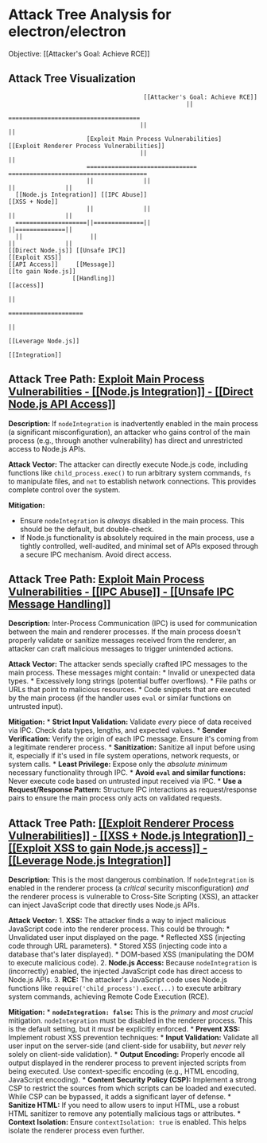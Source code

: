 # Attack Tree Analysis for electron/electron

Objective: [[Attacker's Goal: Achieve RCE]]

## Attack Tree Visualization

```
                                      [[Attacker's Goal: Achieve RCE]]
                                                  ||
                                     =====================================
                                     ||                                   ||
                      [Exploit Main Process Vulnerabilities]     [[Exploit Renderer Process Vulnerabilities]]
                                     ||                                   ||
                      ===============================             =======================================
                      ||              ||                                ||              ||
  [[Node.js Integration]] [[IPC Abuse]]                                [[XSS + Node]]
                      ||              ||                                ||              ||
  ====================||==============||                                ||==============||
  ||                   ||                                                ||              ||
[[Direct Node.js]] [[Unsafe IPC]]                                  [[Exploit XSS]]
[[API Access]]     [[Message]]                                     [[to gain Node.js]]
                  [[Handling]]                                        [[access]]
                                                                                   ||
                                                                            =====================
                                                                            ||
                                                                    [[Leverage Node.js]]
                                                                    [[Integration]]
```

## Attack Tree Path: [Exploit Main Process Vulnerabilities - [[Node.js Integration]] - [[Direct Node.js API Access]]](./attack_tree_paths/exploit_main_process_vulnerabilities_-___node_js_integration___-___direct_node_js_api_access__.md)

**Description:** If `nodeIntegration` is inadvertently enabled in the main process (a significant misconfiguration), an attacker who gains control of the main process (e.g., through another vulnerability) has direct and unrestricted access to Node.js APIs.
        
**Attack Vector:** The attacker can directly execute Node.js code, including functions like `child_process.exec()` to run arbitrary system commands, `fs` to manipulate files, and `net` to establish network connections. This provides complete control over the system.
        
**Mitigation:**
*   Ensure `nodeIntegration` is *always* disabled in the main process. This should be the default, but double-check.
*   If Node.js functionality is absolutely required in the main process, use a tightly controlled, well-audited, and minimal set of APIs exposed through a secure IPC mechanism.  Avoid direct access.

## Attack Tree Path: [Exploit Main Process Vulnerabilities - [[IPC Abuse]] - [[Unsafe IPC Message Handling]]](./attack_tree_paths/exploit_main_process_vulnerabilities_-___ipc_abuse___-___unsafe_ipc_message_handling__.md)

**Description:** Inter-Process Communication (IPC) is used for communication between the main and renderer processes. If the main process doesn't properly validate or sanitize messages received from the renderer, an attacker can craft malicious messages to trigger unintended actions.
        
**Attack Vector:** The attacker sends specially crafted IPC messages to the main process. These messages might contain:
    *   Invalid or unexpected data types.
    *   Excessively long strings (potential buffer overflows).
    *   File paths or URLs that point to malicious resources.
    *   Code snippets that are executed by the main process (if the handler uses `eval` or similar functions on untrusted input).
        
**Mitigation:**
    *   **Strict Input Validation:** Validate *every* piece of data received via IPC. Check data types, lengths, and expected values.
    *   **Sender Verification:** Verify the origin of each IPC message. Ensure it's coming from a legitimate renderer process.
    *   **Sanitization:** Sanitize all input before using it, especially if it's used in file system operations, network requests, or system calls.
    *   **Least Privilege:** Expose only the *absolute minimum* necessary functionality through IPC.
    *   **Avoid `eval` and similar functions:** Never execute code based on untrusted input received via IPC.
    *   **Use a Request/Response Pattern:** Structure IPC interactions as request/response pairs to ensure the main process only acts on validated requests.

## Attack Tree Path: [[[Exploit Renderer Process Vulnerabilities]] - [[XSS + Node.js Integration]] - [[Exploit XSS to gain Node.js access]] - [[Leverage Node.js Integration]]](./attack_tree_paths/__exploit_renderer_process_vulnerabilities___-___xss_+_node_js_integration___-___exploit_xss_to_gain_68e2324b.md)

**Description:** This is the most dangerous combination. If `nodeIntegration` is enabled in the renderer process (a *critical* security misconfiguration) *and* the renderer process is vulnerable to Cross-Site Scripting (XSS), an attacker can inject JavaScript code that directly uses Node.js APIs.
        
**Attack Vector:**
    1.  **XSS:** The attacker finds a way to inject malicious JavaScript code into the renderer process. This could be through:
        *   Unvalidated user input displayed on the page.
        *   Reflected XSS (injecting code through URL parameters).
        *   Stored XSS (injecting code into a database that's later displayed).
        *   DOM-based XSS (manipulating the DOM to execute malicious code).
    2.  **Node.js Access:** Because `nodeIntegration` is (incorrectly) enabled, the injected JavaScript code has direct access to Node.js APIs.
    3.  **RCE:** The attacker's JavaScript code uses Node.js functions like `require('child_process').exec(...)` to execute arbitrary system commands, achieving Remote Code Execution (RCE).
        
**Mitigation:**
    *   **`nodeIntegration: false`:** This is the *primary* and *most crucial* mitigation.  `nodeIntegration` must be disabled in the renderer process. This is the default setting, but it *must* be explicitly enforced.
    *   **Prevent XSS:** Implement robust XSS prevention techniques:
        *   **Input Validation:** Validate all user input on the server-side (and client-side for usability, but *never* rely solely on client-side validation).
        *   **Output Encoding:** Properly encode all output displayed in the renderer process to prevent injected scripts from being executed. Use context-specific encoding (e.g., HTML encoding, JavaScript encoding).
        *   **Content Security Policy (CSP):** Implement a strong CSP to restrict the sources from which scripts can be loaded and executed.  While CSP can be bypassed, it adds a significant layer of defense.
        *   **Sanitize HTML:** If you need to allow users to input HTML, use a robust HTML sanitizer to remove any potentially malicious tags or attributes.
    *   **Context Isolation:** Ensure `contextIsolation: true` is enabled. This helps isolate the renderer process even further.

